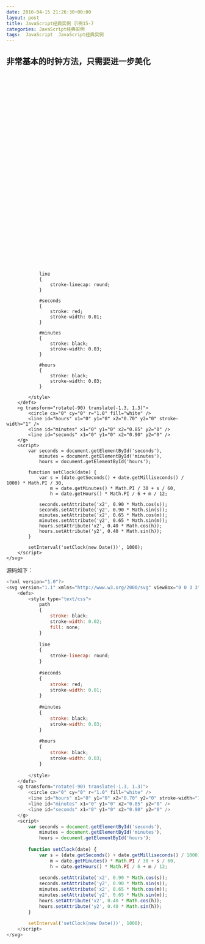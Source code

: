 ```yaml
---
date: 2016-04-15 21:26:30+00:00
layout: post
title: JavaScript经典实例 示例15-7
categories: JavaScript经典实例
tags:  JavaScript  JavaScript经典实例
---
```


非常基本的时钟方法，只需要进一步美化
----------------

<html>
    <?xml version="1.0"?>
    <svg version="1.1" xmlns="http://www.w3.org/2000/svg" viewBox="0 0 3 3">
        <defs>
            <style type="text/css">
                path
                {
                    stroke: black;
                    stroke-width: 0.02;
                    fill: none;
                }
                
                line
                {
                    stroke-linecap: round;
                }
                
                #seconds
                {
                    stroke: red;
                    stroke-width: 0.01;
                }
                
                #minutes
                {
                    stroke: black;
                    stroke-width: 0.03;
                }
                
                #hours
                {
                    stroke: black;
                    stroke-width: 0.03;
                }
                
            </style>
        </defs>
        <g transform="rotate(-90) translate(-1.3, 1.3)">
            <circle cx="0" cy="0" r="1.0" fill="white" />
            <line id="hours" x1="0" y1="0" x2="0.70" y2="0" stroke-width="1" />
            <line id="minutes" x1="0" y1="0" x2="0.85" y2="0" />
            <line id="seconds" x1="0" y1="0" x2="0.90" y2="0" />
        </g>
        <script>
            var seconds = document.getElementById('seconds'),
                minutes = document.getElementById('minutes'),
                hours = document.getElementById('hours');
                
            function setClock(date) {
                var s = (date.getSeconds() + date.getMilliseconds() / 1000) * Math.PI / 30,
                    m = date.getMinutes() * Math.PI / 30 + s / 60,
                    h = date.getHours() * Math.PI / 6 + m / 12;
                
                seconds.setAttribute('x2', 0.90 * Math.cos(s));
                seconds.setAttribute('y2', 0.90 * Math.sin(s));
                minutes.setAttribute('x2', 0.65 * Math.cos(m));
                minutes.setAttribute('y2', 0.65 * Math.sin(m));
                hours.setAttribute('x2', 0.40 * Math.cos(h));
                hours.setAttribute('y2', 0.40 * Math.sin(h));
            }
            
            setInterval('setClock(new Date())', 1000);
        </script>
    </svg>
</html>
    
源码如下：

``` javascript
<?xml version="1.0"?>
<svg version="1.1" xmlns="http://www.w3.org/2000/svg" viewBox="0 0 3 3">
    <defs>
        <style type="text/css">
            path
            {
                stroke: black;
                stroke-width: 0.02;
                fill: none;
            }
            
            line
            {
                stroke-linecap: round;
            }
            
            #seconds
            {
                stroke: red;
                stroke-width: 0.01;
            }
            
            #minutes
            {
                stroke: black;
                stroke-width: 0.03;
            }
            
            #hours
            {
                stroke: black;
                stroke-width: 0.03;
            }
            
        </style>
    </defs>
    <g transform="rotate(-90) translate(-1.3, 1.3)">
        <circle cx="0" cy="0" r="1.0" fill="white" />
        <line id="hours" x1="0" y1="0" x2="0.70" y2="0" stroke-width="1" />
        <line id="minutes" x1="0" y1="0" x2="0.85" y2="0" />
        <line id="seconds" x1="0" y1="0" x2="0.90" y2="0" />
    </g>
    <script>
        var seconds = document.getElementById('seconds'),
            minutes = document.getElementById('minutes'),
            hours = document.getElementById('hours');
            
        function setClock(date) {
            var s = (date.getSeconds() + date.getMilliseconds() / 1000) * Math.PI / 30,
                m = date.getMinutes() * Math.PI / 30 + s / 60,
                h = date.getHours() * Math.PI / 6 + m / 12;
            
            seconds.setAttribute('x2', 0.90 * Math.cos(s));
            seconds.setAttribute('y2', 0.90 * Math.sin(s));
            minutes.setAttribute('x2', 0.65 * Math.cos(m));
            minutes.setAttribute('y2', 0.65 * Math.sin(m));
            hours.setAttribute('x2', 0.40 * Math.cos(h));
            hours.setAttribute('y2', 0.40 * Math.sin(h));
        }
        
        setInterval('setClock(new Date())', 1000);
    </script>
</svg>
``` 
